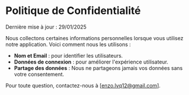 # Politique de Confidentialité

Dernière mise à jour : 29/01/2025

Nous collectons certaines informations personnelles lorsque vous utilisez notre application. Voici comment nous les utilisons :

- **Nom et Email** : pour identifier les utilisateurs.
- **Données de connexion** : pour améliorer l'expérience utilisateur.
- **Partage des données** : Nous ne partageons jamais vos données sans votre consentement.

Pour toute question, contactez-nous à [enzo.lvq12@gmail.com].
